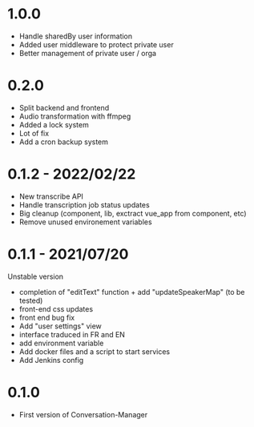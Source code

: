 # 1.0.0
- Handle sharedBy user information
- Added user middleware to protect private user
- Better management of private user / orga

# 0.2.0
- Split backend and frontend
- Audio transformation with ffmpeg
- Added a lock system
- Lot of fix
- Add a cron backup system

# 0.1.2 - 2022/02/22
- New transcribe API
- Handle transcription job status updates
- Big cleanup (component, lib, exctract vue_app from component, etc)
- Remove unused environement variables

# 0.1.1 - 2021/07/20
Unstable version
- completion of "editText" function + add "updateSpeakerMap" (to be tested)
- front-end css updates
- front end bug fix
- Add "user settings" view
- interface traduced in FR and EN
- add environment variable
- Add docker files and a script to start services
- Add Jenkins config

# 0.1.0
- First version of Conversation-Manager

